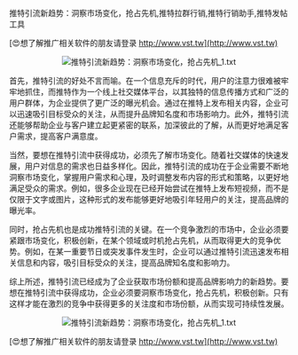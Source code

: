 推特引流新趋势：洞察市场变化，抢占先机,推特拉群行销,推特行销助手,推特发帖工具

[😍想了解推广相关软件的朋友请登录 http://www.vst.tw](http://www.vst.tw)

 <center><img src="https://vst.tw/MP4/tuiguang/png/6.png" alt="推特引流新趋势：洞察市场变化，抢占先机_1.txt"></center>

首先，推特引流的好处不言而喻。在一个信息充斥的时代，用户的注意力很难被牢牢地抓住，而推特作为一个线上社交媒体平台，以其独特的信息传播方式和广泛的用户群体，为企业提供了更广泛的曝光机会。通过在推特上发布相关内容，企业可以迅速吸引目标受众的关注，从而提升品牌知名度和市场影响力。此外，推特引流还能够帮助企业与客户建立起更紧密的联系，加深彼此的了解，从而更好地满足客户需求，提高客户满意度。

当然，要想在推特引流中获得成功，必须先了解市场变化。随着社交媒体的快速发展，用户对信息的需求也日益多样化。因此，推特引流的成功在于企业需要不断地洞察市场变化，掌握用户需求和心理，及时调整发布内容的形式和策略，以更好地满足受众的需求。例如，很多企业现在已经开始尝试在推特上发布短视频，而不是仅限于文字或图片，这种形式的发布能够更好地吸引年轻用户的关注，提高品牌的曝光率。

同时，抢占先机也是成功推特引流的关键。在一个竞争激烈的市场中，企业必须要紧跟市场变化，积极创新，在某个领域或时机抢占先机，从而取得更大的竞争优势。例如，在某一重要节日或突发事件发生时，企业可以通过推特引流迅速发布相关信息和内容，吸引目标受众的关注，提高品牌知名度和影响力。

综上所述，推特引流已经成为了企业获取市场份额和提高品牌影响力的新趋势。要想在推特引流中获得成功，企业必须要洞察市场变化，抢占先机，积极创新。只有这样才能在激烈的竞争中获得更多的关注度和市场份额，从而实现可持续性发展。

 <center><img src="https://vst.tw/MP4/tuiguang/png/4.png" alt="推特引流新趋势：洞察市场变化，抢占先机_1.txt"></center>

[😍想了解推广相关软件的朋友请登录 http://www.vst.tw](http://www.vst.tw)



